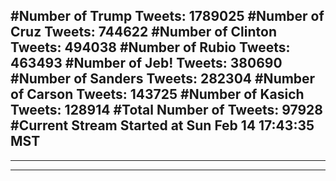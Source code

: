 #Number of Trump Tweets: 1789025
#Number of Cruz Tweets: 744622
#Number of Clinton Tweets: 494038
#Number of Rubio Tweets: 463493
#Number of Jeb! Tweets: 380690
#Number of Sanders Tweets: 282304
#Number of Carson Tweets: 143725
#Number of Kasich Tweets: 128914
#Total Number of Tweets: 97928 
#Current Stream Started at Sun Feb 14 17:43:35 MST
---
---
---
